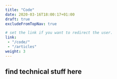```yaml
---
title: "Code"
date: 2020-03-16T18:00:17+01:00
draft: true
excludeFromTopNav: true

# set the link if you want to redirect the user.
link: 
 - "/code/"
 - "/articles"
weight: 3
---
```

## find technical stuff here